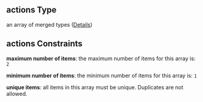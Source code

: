 ## actions Type

an array of merged types ([Details](add-event-anyof-random-event-properties-actions-items.md))

## actions Constraints

**maximum number of items**: the maximum number of items for this array is: `2`

**minimum number of items**: the minimum number of items for this array is: `1`

**unique items**: all items in this array must be unique. Duplicates are not allowed.
